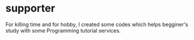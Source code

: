 # supporter

For killing time and for hobby, I created some codes which helps begginer's study with some Programming tutorial services.
